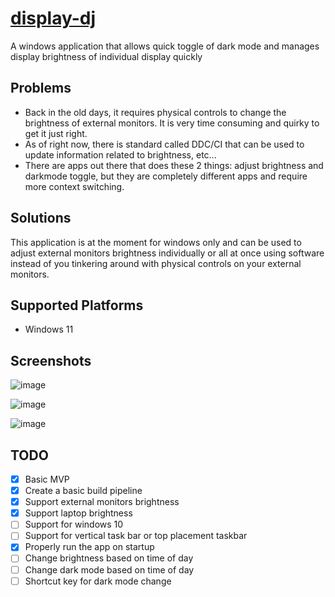# [display-dj](https://synle.github.io/display-dj/)

A windows application that allows quick toggle of dark mode and manages display brightness of individual display quickly

## Problems

- Back in the old days, it requires physical controls to change the brightness of external monitors. It is very time consuming and quirky to get it just right.
- As of right now, there is standard called DDC/CI that can be used to update information related to brightness, etc...
- There are apps out there that does these 2 things: adjust brightness and darkmode toggle, but they are completely different apps and require more context switching.

## Solutions

This application is at the moment for windows only and can be used to adjust external monitors brightness individually or all at once using software instead of you tinkering around with physical controls on your external monitors.

## Supported Platforms

- Windows 11

## Screenshots

![image](https://user-images.githubusercontent.com/3792401/158028380-e2347d2e-129a-456e-a49c-fe1350ab4fca.png)

![image](https://user-images.githubusercontent.com/3792401/158028372-d3fadbf7-d6c6-421c-8598-538f0c3c9bcd.png)

![image](https://user-images.githubusercontent.com/3792401/158028393-1db3c6ef-6d09-447d-bd24-0ed3697b5c9b.png)

## TODO

- [x] Basic MVP
- [x] Create a basic build pipeline
- [X] Support external monitors brightness
- [X] Support laptop brightness
- [ ] Support for windows 10
- [ ] Support for vertical task bar or top placement taskbar
- [X] Properly run the app on startup
- [ ] Change brightness based on time of day
- [ ] Change dark mode based on time of day
- [ ] Shortcut key for dark mode change
